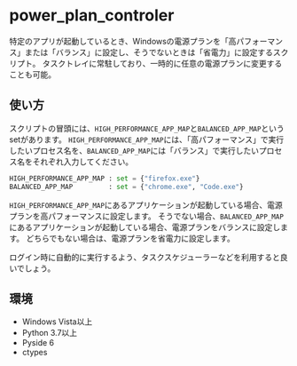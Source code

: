 # power_plan_controler

特定のアプリが起動しているとき、Windowsの電源プランを「高パフォーマンス」または「バランス」に設定し、そうでないときは「省電力」に設定するスクリプト。
タスクトレイに常駐しており、一時的に任意の電源プランに変更することも可能。


## 使い方
スクリプトの冒頭には、```HIGH_PERFORMANCE_APP_MAP```と```BALANCED_APP_MAP```というsetがあります。
```HIGH_PERFORMANCE_APP_MAP```には、「高パフォーマンス」で実行したいプロセス名を、```BALANCED_APP_MAP```には「バランス」で実行したいプロセス名をそれぞれ入力してください。

``` python
HIGH_PERFORMANCE_APP_MAP : set = {"firefox.exe"} 
BALANCED_APP_MAP         : set = {"chrome.exe", "Code.exe"} 
```

```HIGH_PERFORMANCE_APP_MAP```にあるアプリケーションが起動している場合、電源プランを高パフォーマンスに設定します。
そうでない場合、```BALANCED_APP_MAP```にあるアプリケーションが起動している場合、電源プランをバランスに設定します。
どちらでもない場合は、電源プランを省電力に設定します。

ログイン時に自動的に実行するよう、タスクスケジューラーなどを利用すると良いでしょう。

## 環境

- Windows Vista以上
- Python 3.7以上
- Pyside 6
- ctypes

